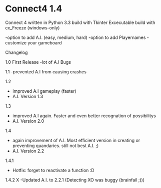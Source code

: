 Connect4 1.4
========
Connect 4 written in Python 3.3 build with Tkinter
Excecutable build with cx_Freeze (windows-only)

-option to add A.I. (easy, medium, hard)
-option to add Playernames
-customize your gameboard

Changelog

1.0
First Release
-lot of A.I Bugs

1.1
-prevented A.I from causing crashes

1.2
- improved A.I gameplay (faster)
- A.I. Version 1.3

1.3

- improved A.I again. Faster and even better recognation of possibilitys
- A.I. Version 2.0

1.4

- again improvement of A.I. Most efficient version in creating or preventing quandaries.
  still not best A.I. ;)
- A.I. Version 2.2

1.4.1

- Hotfix: forget to reactivate a function :D

1.4.2
				   X
-Updated A.I. to 2.2.1 (Detecting XO was buggy (brainfail ;)))
